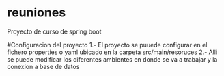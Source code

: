 # reuniones
Proyecto de curso de spring boot

#Configuracion del proyecto
1.- El proyecto se puuede configurar en el fichero properties o yaml ubicado en la carpeta src/main/resoruces
2.- Alli se puede modificar los diferentes ambientes en donde se va a trabajar y la conexion a base de datos
